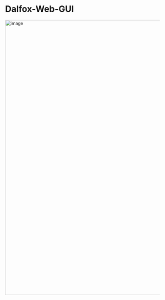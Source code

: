 # Dalfox-Web-GUI

<img width="1265" height="896" alt="image" src="https://github.com/user-attachments/assets/638220e3-3ea6-488e-baac-4dc0b7d0825a" />
